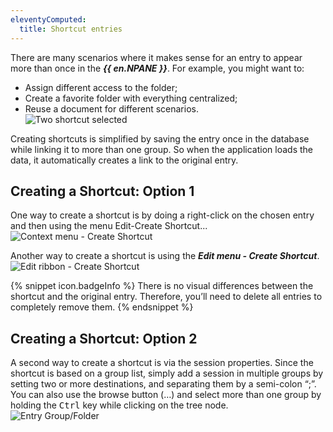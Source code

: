 ```yaml
---
eleventyComputed:
  title: Shortcut entries
---
```

There are many scenarios where it makes sense for an entry to appear more than once in the ***{{ en.NPANE }}***. For example, you might want to:  

* Assign different access to the folder; 
* Create a favorite folder with everything centralized; 
* Reuse a document for different scenarios.  
![Two shortcut selected](https://webdevolutions.azureedge.net/docs/en/rdm/mac/clip10001.png) 

Creating shortcuts is simplified by saving the entry once in the database while linking it to more than one group. So when the application loads the data, it automatically creates a link to the original entry. 

## Creating a Shortcut: Option 1 

One way to create a shortcut is by doing a right-click on the chosen entry and then using the menu Edit-Create Shortcut...  
![Context menu - Create Shortcut](https://webdevolutions.azureedge.net/docs/en/rdm/mac/clip10334.png) 

Another way to create a shortcut is using the ***Edit menu - Create Shortcut***.  
![Edit ribbon - Create Shortcut](https://webdevolutions.azureedge.net/docs/en/rdm/mac/clip10335.png) 

{% snippet icon.badgeInfo %}
There is no visual differences between the shortcut and the original entry. Therefore, you’ll need to delete all entries to completely remove them. 
{% endsnippet %}
 
## Creating a Shortcut: Option 2 

A second way to create a shortcut is via the session properties. Since the shortcut is based on a group list, simply add a session in multiple groups by setting two or more destinations, and separating them by a semi-colon “;”. You can also use the browse button (…) and select more than one group by holding the <kbd>Ctrl</kbd> key while clicking on the tree node.  
![Entry Group/Folder](https://webdevolutions.azureedge.net/docs/en/rdm/mac/clip10603.png)
